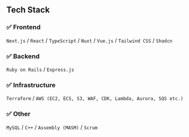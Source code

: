 ## Tech Stack

### ✅ Frontend
`Next.js` / `React` / `TypeScript` / `Nuxt` / `Vue.js` / `Tailwind CSS` / `Shadcn`

### ✅ Backend
`Ruby on Rails` / `Express.js`

### ✅ Infrastructure
`Terraform` / `AWS (EC2, ECS, S3, WAF, CDK, Lambda, Aurora, SQS etc.)`

### ✅ Other
`MySQL` / `C++` / `Assembly (MASM)` / `Scrum`
